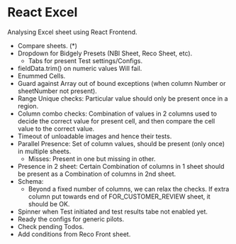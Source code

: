 # React Excel

Analysing Excel sheet using React Frontend.

- Compare sheets. (*)
- Dropdown for Bidgely Presets (NBI Sheet, Reco Sheet, etc).
  - Tabs for present Test settings/Configs.
- fieldData.trim() on numeric values Will fail.
- Enummed Cells.
- Guard against Array out of bound exceptions (when column Number or sheetNumber not present).
- Range Unique checks: Particular value should only be present once in a region.
- Column combo checks: Combination of values in 2 columns used to decide the correct value for present cell, and then compare the cell value to the correct value.
- Timeout of unloadable images and hence their tests.
- Parallel Presence: Set of column values, should be present (only once) in multiple sheets.
  - Misses: Present in one but missing in other.
- Presence in 2 sheet: Certain Combination of columns in 1 sheet should be present as a Combination of columns in 2nd sheet.
- Schema: 
  - Beyond a fixed number of columns, we can relax the checks. If extra column put towards end of FOR_CUSTOMER_REVIEW sheet, it should be OK.
- Spinner when Test initiated and test results tabe not enabled yet.
- Ready the configs for generic pilots.
- Check pending Todos.
- Add conditions from Reco Front sheet.